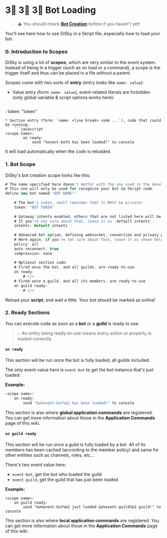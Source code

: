 # 3⃣ 3⃣ 3⃣ Bot Loading

> :warning: You should check [**Bot Creation**](bot-creation.md) before if you haven't yet!

You'll see here how to use DiSky in a Skript file, especially how to load your bot.

### 0. Introduction to Scopes <a href="#scopes" id="scopes"></a>

DiSky is using a lot of **scopes**, which are very similar to the event system. Instead of being in a trigger (such as on load or a command), a scope is the trigger itself and thus can be placed in a file without a parent.

Scopes come with two sorts of **entry** (entry looks like `name: value`):

*   Value entry (form: `name: value`), event-related literals are forbidden (only global variable & script options works here):

    ```javascript
    ```

: token: "token"

````
* Section entry (form: `name: <line break> code ...`), code that could be running.
    ```javascript
<scope name>:
		on ready:
        	send "%event-bot% has been loaded!" to console
````

It will load automatically when the code is reloaded.

### 1. Bot Scope

DiSky's bot creation scope looks like this:

```javascript
# The name specified here doesn't matter with the one used in the developer portal. 
# This one will only be used for recognize your bot in Skript code.
define new bot named "BOT NAME": 
    
    # The bot's token, small reminder that it MUST be private!
    token: "BOT TOKEN"
    
    # Gateway intents enabled, others that are not listed here will be disabled.
    # If you're not sure about that, leave it as 'default intents'.
    intents: default intents
    
    # Advanced bot option, defining websocket, connection and privacy parameters.
    # Here again, if you're not sure about that, leave it as shown below.
    policy: all
    auto reconnect: true
    compression: none
    
    # Optional section code:
    # Fired once the bot, and all guilds, are ready-to-use.
    on ready:
    	# </>
    # Fired once a guild, and all its members, are ready-to-use
    on guild ready:
    	# </>
```

Reload your **script**, and wait a little. Your bot should be marked as online!

### 2. Ready Sections

You can execute code as soon as a **bot** or a **guild** is ready to use.

> :bulb: An entity being ready-to-use means every action or property is loaded correctly.

#### `on ready`

This section will be run once the bot is fully loaded, all guilds included.

The only event-value here is `event-bot` to get the bot instance that's just loaded:

**Example:**

```python
<scope name>:
    on ready:
        send "&a%event-bot%&2 has been loaded!" to console
```

This section is also where **global application commands** are registered. You can get more information about those in the **Application Commands** page of this wiki.

#### `on guild ready`

This section will be run once a guild is fully loaded by a bot. All of its members has been cached (according to the member policy) and same for other entities such as channels, roles, etc...

There's two event value here:

* `event-bot`, get the bot who loaded the guild
* `event-guild`, get the guild that has just been loaded

**Example:**

```applescript
<scope name>:
    on guild ready:
        send "&a%event-bot%&2 just loaded &a%event-guild%&2 guild!" to console
```

This section is also where **local application commands** are registered. You can get more information about those in the **Application Commands** page of this wiki.
